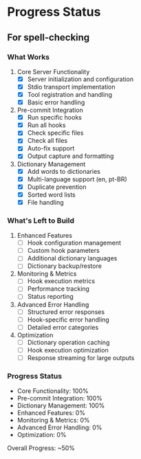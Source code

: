 # Progress Status

##  For spell-checking
### What Works
1. Core Server Functionality
   - [x] Server initialization and configuration
   - [x] Stdio transport implementation
   - [x] Tool registration and handling
   - [x] Basic error handling

2. Pre-commit Integration
   - [x] Run specific hooks
   - [x] Run all hooks
   - [x] Check specific files
   - [x] Check all files
   - [x] Auto-fix support
   - [x] Output capture and formatting

3. Dictionary Management
   - [x] Add words to dictionaries
   - [x] Multi-language support (en, pt-BR)
   - [x] Duplicate prevention
   - [x] Sorted word lists
   - [x] File handling

### What's Left to Build
1. Enhanced Features
   - [ ] Hook configuration management
   - [ ] Custom hook parameters
   - [ ] Additional dictionary languages
   - [ ] Dictionary backup/restore

2. Monitoring & Metrics
   - [ ] Hook execution metrics
   - [ ] Performance tracking
   - [ ] Status reporting

3. Advanced Error Handling
   - [ ] Structured error responses
   - [ ] Hook-specific error handling
   - [ ] Detailed error categories

4. Optimization
   - [ ] Dictionary operation caching
   - [ ] Hook execution optimization
   - [ ] Response streaming for large outputs

### Progress Status
- Core Functionality: 100%
- Pre-commit Integration: 100%
- Dictionary Management: 100%
- Enhanced Features: 0%
- Monitoring & Metrics: 0%
- Advanced Error Handling: 0%
- Optimization: 0%

Overall Progress: ~50%